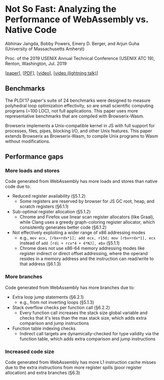 # Not So Fast: Analyzing the Performance of WebAssembly vs. Native Code

Abhinav Jangda, Bobby Powers, Emery D. Berger, and Arjun Guha
(University of Massachusetts Amherst)

Proc. of the 2019 USENIX Annual Technical Conference (USENIX ATC 19),
Renton, Washington, Jul. 2019

[[paper](https://www.usenix.org/conference/atc19/presentation/jangda)],
[[PDF](https://www.usenix.org/system/files/atc19-jangda.pdf)],
[[video](https://www.youtube.com/watch?v=dK-8O-ajQQQ)],
[[video (lightning talk)](https://www.youtube.com/watch?v=-6HoiVWiHiw)]

## Benchmarks

The PLDI'17 paper's suite of 24 benchmarks were designed to measure
polyhedral loop optimization effectivity, so are small scientific
computing programs (~100 LOC), not full applications. This paper uses
more representative benchmarks that are compiled with Browserix-Wasm.

Browserix implements a Unix-compatible kernel in JS with full support
for processes, files, pipes, blocking I/O, and other Unix features. This
paper extends Browserix as Browserix-Wasm, to compile Unix programs to
Wasm without modifications.

## Performance gaps

### More loads and stores

Code generated from WebAssembly has more loads and stores than native
code due to:
- Reduced register availability (§5.1.2)
  - Some registers are reserved by browser for JS GC root, heap, and
    scratch registers (§6.1.1)
- Sub-optimal register allocation (§5.1.2)
  - Chrome and Firefox use linear scan register allocators (like Graal),
    while Clang uses a greedy graph-coloring register allocator, which
    consistently generates better code (§6.1.2)
- Not effectively exploiting a wider range of x86 addressing modes
  - e.g., `mov ecx, [rbx+rdx*1]; add ecx, r15d; mov [rbx+rdx*1], ecx`
    instead of `add [rdi + rcx*4 + 4*NJ], ebx` (§5.1.1)
  - Chrome does not use x86-64 memory addressing modes like register
    indirect or direct offset addressing, where the operand resides in a
    memory address and the instruction can read/write to that address
    (§6.1.3)

### More branches

Code generated from WebAssembly has more branches due to:
- Extra loop jump statements (§6.2.1)
  - e.g., from not inverting loops (§5.1.3)
- Stack overflow checks per function call (§6.2.2)
  - Every function call increases the stack size global variable and
    checks that it's less than the max stack size, which adds extra
    comparison and jump instructions
- Function table indexing checks
  - Indirect call targets are dynamically-checked for type validity via
    the function table, which adds extra comparison and jump
    instructions

### Increased code size

Code generated from WebAssembly has more L1 instruction cache misses due
to the extra instructions from more register spills (poor register
allocation) and extra branches (§6.3)
